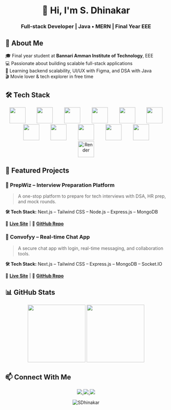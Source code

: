 <h1 align="center">👋 Hi, I'm S. Dhinakar</h1>
<h3 align="center">Full-stack Developer | Java • MERN | Final Year EEE</h3>

## 🚀 About Me

🎓 Final year student at **Bannari Amman Institute of Technology**, EEE  
💻 Passionate about building scalable full-stack applications  
🎯 Learning backend scalability, UI/UX with Figma, and DSA with Java  
🎬 Movie lover & tech explorer in free time


## 🛠️ Tech Stack

<p align="center">
  <img src="https://cdn.jsdelivr.net/gh/devicons/devicon/icons/java/java-original.svg" width="50" style="margin: 0 10px;" />
  &nbsp;&nbsp;
  <img src="https://cdn.jsdelivr.net/gh/devicons/devicon/icons/javascript/javascript-original.svg" width="50" style="margin: 0 10px;" />
  &nbsp;&nbsp;
  <img src="https://cdn.jsdelivr.net/gh/devicons/devicon/icons/react/react-original.svg" width="50" style="margin: 0 10px;" />
  &nbsp;&nbsp;
  <img src="https://cdn.jsdelivr.net/gh/devicons/devicon/icons/nextjs/nextjs-original.svg" width="50" style="margin: 0 10px;" />
  &nbsp;&nbsp;
  <img src="https://cdn.jsdelivr.net/gh/devicons/devicon/icons/nodejs/nodejs-original.svg" width="50" style="margin: 0 10px;" />
  &nbsp;&nbsp;
  <img src="https://cdn.jsdelivr.net/gh/devicons/devicon/icons/express/express-original.svg" width="50" style="margin: 0 10px;" />
  &nbsp;&nbsp;
  <img src="https://cdn.jsdelivr.net/gh/devicons/devicon/icons/mongodb/mongodb-original.svg" width="50" style="margin: 0 10px;" />
  &nbsp;&nbsp;
  <img src="https://cdn.jsdelivr.net/gh/devicons/devicon/icons/mysql/mysql-original.svg" width="50" style="margin: 0 10px;" />
  &nbsp;&nbsp;
  <img src="https://cdn.jsdelivr.net/gh/devicons/devicon/icons/docker/docker-original.svg" width="50" style="margin: 0 10px;" />
  &nbsp;&nbsp;
  <img src="https://cdn.jsdelivr.net/gh/devicons/devicon/icons/figma/figma-original.svg" width="50" style="margin: 0 10px;" />
  &nbsp;&nbsp;
  <img src="https://www.svgrepo.com/show/327408/logo-vercel.svg" width="50" style="margin: 0 10px;" />
  &nbsp;&nbsp;
  <img src="https://avatars.githubusercontent.com/u/6154722?s=200&v=4" width="50" style="margin: 0 10px;" title="Render" />
</p>



## 🌟 Featured Projects

### 🧠 PrepWiz – Interview Preparation Platform  
> A one-stop platform to prepare for tech interviews with DSA, HR prep, and mock rounds.

**🛠️ Tech Stack:**  Next.js – Tailwind CSS – Node.js – Express.js – MongoDB

🔗 [**Live Site**](https://prepwiz.vercel.app) | 🔧 [**GitHub Repo**](https://github.com/SDhinakar/Interview_Prep_Frontend)


### 💬 Convofyy – Real-time Chat App  
> A secure chat app with login, real-time messaging, and collaboration tools.

**🛠️ Tech Stack:**   Next.js – Tailwind CSS – Express.js – MongoDB – Socket.IO

🔗 [**Live Site**](https://convofyy.vercel.app) | 🔧 [**GitHub Repo**](https://github.com/SDhinakar/Convofy_Frontend)


## 📊 GitHub Stats

<p align="center">
  <img src="https://github-readme-stats.vercel.app/api?username=SDhinakar&show_icons=true&theme=radical" height="180" />
  <img src="https://github-readme-stats.vercel.app/api/top-langs/?username=SDhinakar&layout=compact&theme=radical" height="180" />
</p>


## 📫 Connect With Me

<p align="center">
  <a href="https://www.linkedin.com/in/dhinakar-shanmugam">
    <img src="https://img.shields.io/badge/LinkedIn-%230077B5.svg?style=for-the-badge&logo=linkedin" />
  </a>
  <a href="https://leetcode.com/Dhinakar_S6/">
    <img src="https://img.shields.io/badge/LeetCode-%23FFA116.svg?style=for-the-badge&logo=leetcode&logoColor=black" />
  </a>
  <a href="https://www.geeksforgeeks.org/user/dhinakar06/">
    <img src="https://img.shields.io/badge/GeeksforGeeks-%2300FF00.svg?style=for-the-badge&logo=geeksforgeeks&logoColor=white" />
  </a>
</p>

<p align="center">
  <img src="https://komarev.com/ghpvc/?username=SDhinakar&label=Profile+Views&color=brightgreen&style=flat" alt="SDhinakar" />
</p>
